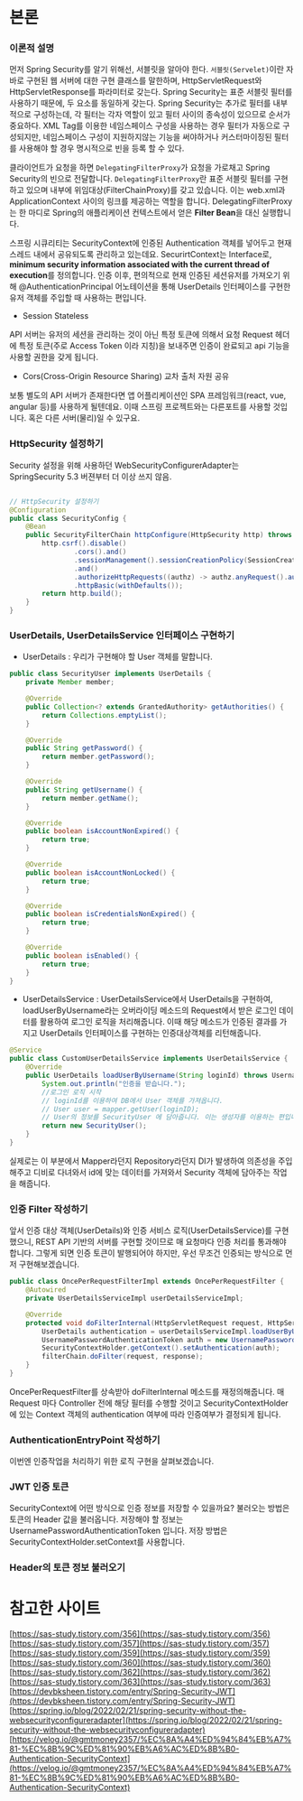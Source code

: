 # 본론

### 이론적 설명

먼저 Spring Security를 알기 위해선, 서블릿을 알아야 한다. `서블릿(Servelet)`이란 자바로 구현된 웹 서버에 대한 구현 클래스를 말한하며, HttpServletRequest와 HttpServletResponse를 파라미터로 갖는다. Spring Security는 표준 서블릿 필터를 사용하기 때문에, 두 요소를 동일하게 갖는다. Spring Security는 추가로 필터를 내부적으로 구성하는데, 각 필터는 각자 역할이 있고 필터 사이의 종속성이 있으므로 순서가 중요하다. XML Tag를 이용한 네임스페이스 구성을 사용하는 경우 필터가 자동으로 구성되지만, 네임스페이스 구성이 지원하지않는 기능을 써야하거나 커스터마이징된 필터를 사용해야 할 경우 명시적으로 빈을 등록 할 수 있다.

클라이언트가 요청을 하면 `DelegatingFilterProxy`가 요청을 가로채고 Spring Security의 빈으로 전달합니다. `DelegatingFilterProxy`란 표준 서블릿 필터를 구현하고 있으며 내부에 위임대상(FilterChainProxy)를 갖고 있습니다. 이는 web.xml과 ApplicationContext 사이의 링크를 제공하는 역할을 합니다. DelegatingFilterProxy는 한 마디로 Spring의 애플리케이션 컨텍스트에서 얻은 **Filter Bean**을 대신 실행합니다.

스프링 시큐리티는 SecurityContext에 인증된 Authentication 객체를 넣어두고 현재 스레드 내에서 공유되도록 관리하고 있는데요. SecurirtContext는 Interface로, **minimum security information associated with the current thread of execution**를 정의합니다. 인증 이후, 편의적으로 현재 인증된 세션유저를 가져오기 위해 @AuthenticationPrincipal 어노테이션을 통해 UserDetails 인터페이스를 구현한 유저 객체를 주입할 때 사용하는 편입니다.

- Session Stateless

API 서버는 유저의 세션을 관리하는 것이 아닌 특정 토큰에 의해서 요청 Request 헤더에 특정 토큰(주로 Access Token 이라 지칭)을 보내주면 인증이 완료되고 api 기능을 사용할 권한을 갖게 됩니다.

- Cors(Cross-Origin Resource Sharing) 교차 출처 자원 공유

보통 별도의 API 서버가 존재한다면 앱 어플리케이션인 SPA 프레임워크(react, vue, angular 등)를 사용하게 될텐데요. 이때 스프링 프로젝트와는 다른포트를 사용할 것입니다. 혹은 다른 서버(물리)일 수 있구요.

### HttpSecurity 설정하기

Security 설정을 위해 사용하던 WebSecurityConfigurerAdapter는 SpringSecurity 5.3 버젼부터 더 이상 쓰지 않음.

```java

// HttpSecurity 설정하기
@Configuration
public class SecurityConfig {
    @Bean
    public SecurityFilterChain httpConfigure(HttpSecurity http) throws Exception {
        http.csrf().disable()
                .cors().and()
                .sessionManagement().sessionCreationPolicy(SessionCreationPolicy.STATELESS)
                .and()
                .authorizeHttpRequests((authz) -> authz.anyRequest().authenticated())
                .httpBasic(withDefaults());
        return http.build();
    }
}
```

### UserDetails, UserDetailsService 인터페이스 구현하기

- UserDetails : 우리가 구현해야 할 User 객체를 말합니다.

```java
public class SecurityUser implements UserDetails {
    private Member member;

    @Override
    public Collection<? extends GrantedAuthority> getAuthorities() {
        return Collections.emptyList();
    }

    @Override
    public String getPassword() {
        return member.getPassword();
    }

    @Override
    public String getUsername() {
        return member.getName();
    }

    @Override
    public boolean isAccountNonExpired() {
        return true;
    }

    @Override
    public boolean isAccountNonLocked() {
        return true;
    }

    @Override
    public boolean isCredentialsNonExpired() {
        return true;
    }

    @Override
    public boolean isEnabled() {
        return true;
    }
}

```

- UserDetailsService : UserDetailsService에서 UserDetails을 구현하여, loadUserByUsername라는 오버라이딩 메소드의 Request에서 받은 로그인 데이터를 활용하여 로그인 로직을 처리해줍니다. 이때 해당 메소드가 인증된 결과를 가지고 UserDetails 인터페이스를 구현하는 인증대상객체를 리턴해줍니다.

```java
@Service
public class CustomUserDetailsService implements UserDetailsService {
    @Override
    public UserDetails loadUserByUsername(String loginId) throws UsernameNotFoundException {
        System.out.println("인증을 받습니다.");
        //로그인 로직 시작
        // loginId를 이용하여 DB에서 User 객체를 가져옵니다.
        // User user = mapper.getUser(loginID);
        // User의 정보를 SecurityUser 에 담아줍니다. 이는 생성자를 이용하는 편입니다.
        return new SecurityUser();
    }
}
```

실제로는 이 부분에서 Mapper라던지 Repository라던지 DI가 발생하여 의존성을 주입해주고 디비로 다녀와서 id에 맞는 데이터를 가져와서 Security 객체에 담아주는 작업을 해줍니다.

### 인증 Filter 작성하기

앞서 인증 대상 객체(UserDetails)와 인증 서비스 로직(UserDetailsService)를 구현했으니, 
REST API 기반의 서버를 구현할 것이므로 매 요청마다 인증 처리를 통과해야 합니다. 그렇게 되면 인증 토큰이 발행되어야 하지만, 우선 무조건 인증되는 방식으로 먼저 구현해보겠습니다.

```java
public class OncePerRequestFilterImpl extends OncePerRequestFilter {
    @Autowired
    private UserDetailsServiceImpl userDetailsServiceImpl;

    @Override
    protected void doFilterInternal(HttpServletRequest request, HttpServletResponse response, FilterChain filterChain) throws ServletException, IOException {
        UserDetails authentication = userDetailsServiceImpl.loadUserByUsername("sample");
        UsernamePasswordAuthenticationToken auth = new UsernamePasswordAuthenticationToken(authentication.getUsername(), null, null);
        SecurityContextHolder.getContext().setAuthentication(auth);
        filterChain.doFilter(request, response);
    }
}
```

OncePerRequestFilter를 상속받아 doFilterInternal 메소드를 재정의해줍니다. 매 Request 마다 Controller 전에 해당 필터를 수행할 것이고 SecurityContextHolder에 있는 Context 객체의 authentication 여부에 따라 인증여부가 결정되게 됩니다. 

### AuthenticationEntryPoint 작성하기

이번엔 인증작업을 처리하기 위한 로직 구현을 살펴보겠습니다. 

### JWT 인증 토큰 

SecurityContext에 어떤 방식으로 인증 정보를 저장할 수 있을까요? 
불러오는 방법은 토큰의 Header 값을 불러옵니다. 
저장해야 할 정보는 UsernamePasswordAuthenticationToken 입니다.
저장 방법은 SecurityContextHolder.setContext를 사용합니다. 

### Header의 토큰 정보 불러오기 

# 참고한 사이트

[https://sas-study.tistory.com/356](https://sas-study.tistory.com/356)
[https://sas-study.tistory.com/357](https://sas-study.tistory.com/357)
[https://sas-study.tistory.com/359](https://sas-study.tistory.com/359)
[https://sas-study.tistory.com/360](https://sas-study.tistory.com/360)
[https://sas-study.tistory.com/362](https://sas-study.tistory.com/362)
[https://sas-study.tistory.com/363](https://sas-study.tistory.com/363)
[https://devbksheen.tistory.com/entry/Spring-Security-JWT](https://devbksheen.tistory.com/entry/Spring-Security-JWT)
[https://spring.io/blog/2022/02/21/spring-security-without-the-websecurityconfigureradapter](https://spring.io/blog/2022/02/21/spring-security-without-the-websecurityconfigureradapter)
[https://velog.io/@gmtmoney2357/%EC%8A%A4%ED%94%84%EB%A7%81-%EC%8B%9C%ED%81%90%EB%A6%AC%ED%8B%B0-Authentication-SecurityContext](https://velog.io/@gmtmoney2357/%EC%8A%A4%ED%94%84%EB%A7%81-%EC%8B%9C%ED%81%90%EB%A6%AC%ED%8B%B0-Authentication-SecurityContext)
